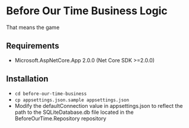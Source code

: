 # Before Our Time Business Logic
That means the game

## Requirements

* Microsoft.AspNetCore.App 2.0.0 (Net Core SDK >=2.0.0)

## Installation

* `cd before-our-time-business`
* `cp appsettings.json.sample appsettings.json`
* Modify the defaultConnection value in appsettings.json to reflect the path to the SQLiteDatabase.db file located in the BeforeOurTime.Repository repository

